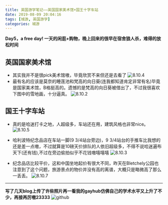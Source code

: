 ```yaml
---
title: 英国游学笔记——英国国家美术馆+国王十字车站
date: 2019-08-09 20:04:16
tags: [城游, 英国游学]
categories: 城游
---
```


**Day5，a free day! 一天的闲逛+购物，晚上回来的很早在宿舍狼人杀，难得的放松时间**

<!--more--> 

## 英国国家美术馆
* 其实我并不是很pick美术馆嗷，毕竟欣赏不来但还是去看了
![8.10.4](https://gitee.com/know_the_emperor/picture/raw/master/8.10.4.jpg)
* 最有名的应该是莫奈的睡莲池和梵高的向日葵(连我都知道肯定非常有名)毕竟是国家美术馆，B格挺高的。遗憾的是梵高的向日葵被借出了，不过我很喜欢下图中的雪地画，十分逼真。
![8.10.2](https://gitee.com/know_the_emperor/picture/raw/master/8.10.2.jpg)

## 国王十字车站
* 真的是哈迷打卡之地，人超级多，车站还在用，建筑风格也非常nice。
![8.10.5](https://gitee.com/know_the_emperor/picture/raw/master/8.10.5.jpg)
* 哈利波特纪念品店在车站一脚(9 3/4站台旁边)，9 3/4站台的手推车比我想的还是差一点嗷，不过就算是10磅天价排队的人依旧超级多，不得不说哈迷遍布天下(还有钱),不过在旁边偷拍似乎不花钱嗷嘻嘻嘻
![8.10.3](https://gitee.com/know_the_emperor/picture/raw/master/8.10.3.jpg)

* 纪念品店比较平价，这和中国坐地起价有很大不同，昨天在Bletchely公园也注意到了这个问题，旅游景点的物价并没有高的离谱，大概只是略微高了那么一丢丢。
![8.10.7](https://gitee.com/know_the_emperor/picture/raw/master/8.10.7.jpg)

***

**写了几天blog上传了许些照片再一看我的gayhub仿佛自己的学术水平又上升了不少，再接再厉嗷23333**
![github](https://gitee.com/know_the_emperor/picture/raw/master/20190810032049.png)


